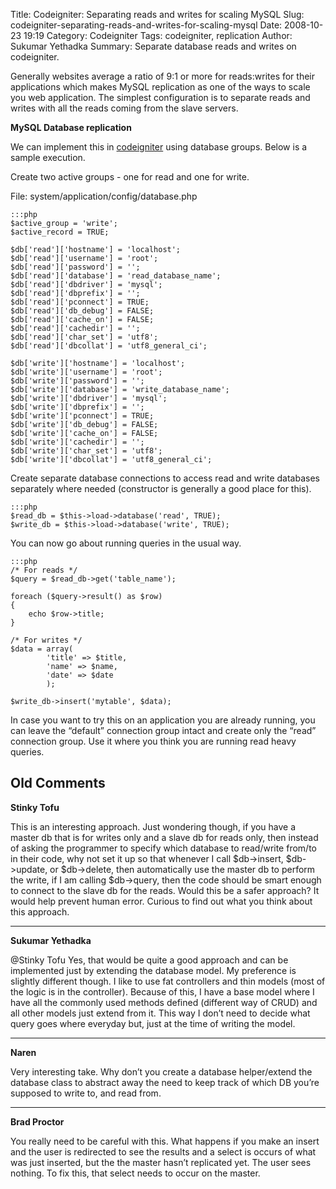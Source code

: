 Title: Codeigniter: Separating reads and writes for scaling MySQL
Slug: codeigniter-separating-reads-and-writes-for-scaling-mysql
Date: 2008-10-23 19:19
Category: Codeigniter
Tags: codeigniter, replication
Author: Sukumar Yethadka
Summary: Separate database reads and writes on codeigniter.

Generally websites average a ratio of 9:1 or more for reads:writes for their
applications which makes MySQL replication as one of the ways to scale you web
application. The simplest configuration is to separate reads and writes with
all the reads coming from the slave servers.

**MySQL Database replication**

We can implement this in <a href="http://codeigniter.com/"
target="_blank">codeigniter</a> using database groups.  Below is a sample
execution.

Create two active groups - one for read and one for write.

File: system/application/config/database.php

    :::php
    $active_group = 'write';
    $active_record = TRUE;

    $db['read']['hostname'] = 'localhost';
    $db['read']['username'] = 'root';
    $db['read']['password'] = '';
    $db['read']['database'] = 'read_database_name';
    $db['read']['dbdriver'] = 'mysql';
    $db['read']['dbprefix'] = '';
    $db['read']['pconnect'] = TRUE;
    $db['read']['db_debug'] = FALSE;
    $db['read']['cache_on'] = FALSE;
    $db['read']['cachedir'] = '';
    $db['read']['char_set'] = 'utf8';
    $db['read']['dbcollat'] = 'utf8_general_ci';

    $db['write']['hostname'] = 'localhost';
    $db['write']['username'] = 'root';
    $db['write']['password'] = '';
    $db['write']['database'] = 'write_database_name';
    $db['write']['dbdriver'] = 'mysql';
    $db['write']['dbprefix'] = '';
    $db['write']['pconnect'] = TRUE;
    $db['write']['db_debug'] = FALSE;
    $db['write']['cache_on'] = FALSE;
    $db['write']['cachedir'] = '';
    $db['write']['char_set'] = 'utf8';
    $db['write']['dbcollat'] = 'utf8_general_ci';

Create separate database connections to access read and write databases
separately where needed (constructor is generally a good place for this).

    :::php
    $read_db = $this->load->database('read', TRUE);
    $write_db = $this->load->database('write', TRUE);

You can now go about running queries in the usual way.

    :::php
    /* For reads */
    $query = $read_db->get('table_name');

    foreach ($query->result() as $row)
    {
        echo $row->title;
    }

    /* For writes */
    $data = array(
            'title' => $title,
            'name' => $name,
            'date' => $date
            );

    $write_db->insert('mytable', $data);

In case you want to try this on an application you are already running, you
can leave the &#8220;default&#8221; connection group intact and create only
the &#8220;read&#8221; connection group. Use it where you think you are
running read heavy queries.

## Old Comments

**Stinky Tofu**

This is an interesting approach.  Just wondering though, if you have a master
db that is for writes only and a slave db for reads only, then instead of
asking the programmer to specify which database to read/write from/to in their
code, why not set it up so that whenever I call $db->insert,
$db->update, or $db->delete, then automatically use the master db to
perform the write, if I am calling $db->query, then the code should be
smart enough to connect to the slave db for the reads.  Would this be a safer
approach?  It would help prevent human error.  Curious to find out what you
think about this approach.

---

**Sukumar Yethadka**

@Stinky Tofu
Yes, that would be quite a good approach and can be implemented
just by extending the database model.  My preference is slightly different
though. I like to use fat controllers and thin models (most of the logic is in
the controller). Because of this, I have a base model where I have all the
commonly used methods defined (different way of CRUD) and all other models
just extend from it. This way I don&#8217;t need to decide what query goes
where everyday but, just at the time of writing the model.

---

**Naren**

Very interesting take. Why don&#8217;t you create a database helper/extend the
database class to abstract away the need to keep track of which DB
you&#8217;re supposed to write to, and read from.

---

**Brad Proctor**

You really need to be careful with this.  What happens if you make an insert
and the user is redirected to see the results and a select is occurs of what
was just inserted, but the the master hasn&#8217;t replicated yet.  The user
sees nothing.  To fix this, that select needs to occur on the master.
